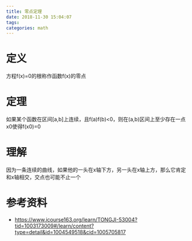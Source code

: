 ```yaml
---
title: 零点定理
date: 2018-11-30 15:04:07
tags:
categories: math
---
```


# 定义

方程f(x)=0的根称作函数f(x)的零点

# 定理

如果某个函数在区间[a,b]上连续，且f(a)f(b)<0，则在(a,b)区间上至少存在一点x0使得f(x0)=0

# 理解

因为一条连续的曲线，如果他的一头在x轴下方，另一头在x轴上方，那么它肯定和x轴相交，交点也可能不止一个



# 参考资料

- https://www.icourse163.org/learn/TONGJI-53004?tid=1003173009#/learn/content?type=detail&id=1004549518&cid=1005705817